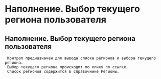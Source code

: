 ﻿---
description: 2.4.7
---
# Наполнение. Выбор текущего региона пользователя
## Наполнение. Выбор текущего региона пользователя
     Контрол предназначен для вывода списка регионов и выбора текущего региона.
     Выбор текущего региона происходит по клику по ссылке.
     Список регионов содержится в справочнике Регионы.
